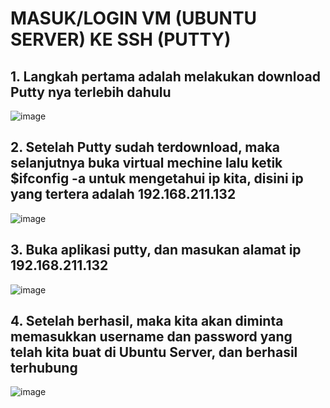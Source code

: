 # MASUK/LOGIN VM (UBUNTU SERVER) KE SSH (PUTTY)

## 1.	Langkah pertama adalah melakukan download Putty nya terlebih dahulu
![image](https://github.com/rahayuprasiska/Rahayu-Prasiska_09011182126002_PP_SK5B/assets/119491151/7155b002-c7ba-43c7-beb1-c75498ab87c2)

## 2.	Setelah Putty sudah terdownload, maka selanjutnya buka virtual mechine lalu ketik $ifconfig -a untuk mengetahui ip kita, disini ip yang tertera adalah 192.168.211.132
![image](https://github.com/rahayuprasiska/Rahayu-Prasiska_09011182126002_PP_SK5B/assets/119491151/c4a35d95-3f9b-403f-a7bd-6702f9210337)

## 3.	Buka aplikasi putty, dan masukan alamat ip 192.168.211.132
![image](https://github.com/rahayuprasiska/Rahayu-Prasiska_09011182126002_PP_SK5B/assets/119491151/9ce7a6b0-20fc-481f-a82c-730e4e56edf5)

## 4.	Setelah berhasil, maka kita akan diminta memasukkan username dan password yang telah kita buat di Ubuntu Server, dan berhasil terhubung
![image](https://github.com/rahayuprasiska/Rahayu-Prasiska_09011182126002_PP_SK5B/assets/119491151/b54d23d3-a49d-40ea-8b49-e6c7bfdd1646)
